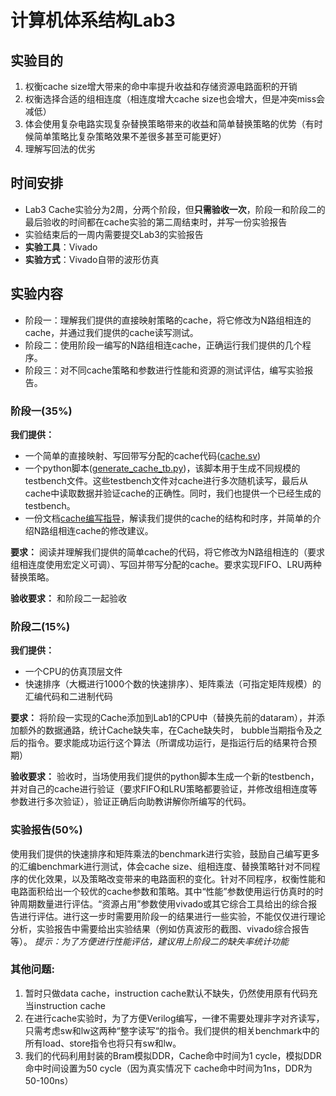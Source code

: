 # 计算机体系结构Lab3
## 实验目的
1. 权衡cache size增大带来的命中率提升收益和存储资源电路面积的开销
2. 权衡选择合适的组相连度（相连度增大cache size也会增大，但是冲突miss会减低）
3. 体会使用复杂电路实现复杂替换策略带来的收益和简单替换策略的优势（有时候简单策略比复杂策略效果不差很多甚至可能更好）
4. 理解写回法的优劣

## 时间安排
* Lab3 Cache实验分为2周，分两个阶段，但**只需验收一次**，阶段一和阶段二的最后验收的时间都在cache实验的第二周结束时，并写一份实验报告
* 实验结束后的一周内需要提交Lab3的实验报告
* **实验工具**：Vivado
* **实验方式**：Vivado自带的波形仿真

## 实验内容
* 阶段一：理解我们提供的直接映射策略的cache，将它修改为N路组相连的cache，并通过我们提供的cache读写测试。
* 阶段二：使用阶段一编写的N路组相连cache，正确运行我们提供的几个程序。
* 阶段三：对不同cache策略和参数进行性能和资源的测试评估，编写实验报告。

### 阶段一(35%)
**我们提供：**

*	一个简单的直接映射、写回带写分配的cache代码([cache.sv](./CacheSrcCode/cache.sv))
*	一个python脚本([generate_cache_tb.py](./CacheSrcCode/generate_cache_tb.py))，该脚本用于生成不同规模的testbench文件。这些testbench文件对cache进行多次随机读写，最后从cache中读取数据并验证cache的正确性。同时，我们也提供一个已经生成的testbench。
*	一份文档[cache编写指导](./Document/Lab3-王轩-cache实验指导.docx)，解读我们提供的cache的结构和时序，并简单的介绍N路组相连cache的修改建议。

**要求：**
阅读并理解我们提供的简单cache的代码，将它修改为N路组相连的（要求组相连度使用宏定义可调）、写回并带写分配的cache。要求实现FIFO、LRU两种替换策略。

**验收要求：**
和阶段二一起验收

### 阶段二(15%)
**我们提供：**

*	一个CPU的仿真顶层文件
*	快速排序（大概进行1000个数的快速排序）、矩阵乘法（可指定矩阵规模）的汇编代码和二进制代码

**要求：**
将阶段一实现的Cache添加到Lab1的CPU中（替换先前的dataram），并添加额外的数据通路，统计Cache缺失率，在Cache缺失时， bubble当期指令及之后的指令。要求能成功运行这个算法（所谓成功运行，是指运行后的结果符合预期）

**验收要求：**
验收时，当场使用我们提供的python脚本生成一个新的testbench，并对自己的cache进行验证（要求FIFO和LRU策略都要验证，并修改组相连度等参数进行多次验证），验证正确后向助教讲解你所编写的代码。

### 实验报告(50%)
使用我们提供的快速排序和矩阵乘法的benchmark进行实验，鼓励自己编写更多的汇编benchmark进行测试，体会cache size、组相连度、替换策略针对不同程序的优化效果，以及策略改变带来的电路面积的变化。针对不同程序，权衡性能和电路面积给出一个较优的cache参数和策略。其中“性能”参数使用运行仿真时的时钟周期数量进行评估。“资源占用”参数使用vivado或其它综合工具给出的综合报告进行评估。进行这一步时需要用阶段一的结果进行一些实验，不能仅仅进行理论分析，实验报告中需要给出实验结果（例如仿真波形的截图、vivado综合报告等）。
*提示：为了方便进行性能评估，建议用上阶段二的缺失率统计功能*



### 其他问题:
1.	暂时只做data cache，instruction cache默认不缺失，仍然使用原有代码充当instruction  cache
2.	在进行cache实验时，为了方便Verilog编写，一律不需要处理非字对齐读写，只需考虑sw和lw这两种“整字读写“的指令。我们提供的相关benchmark中的所有load、store指令也将只有sw和lw。
3.  我们的代码利用封装的Bram模拟DDR，Cache命中时间为1 cycle，模拟DDR命中时间设置为50 cycle（因为真实情况下 cache命中时间为1ns，DDR为50-100ns）
